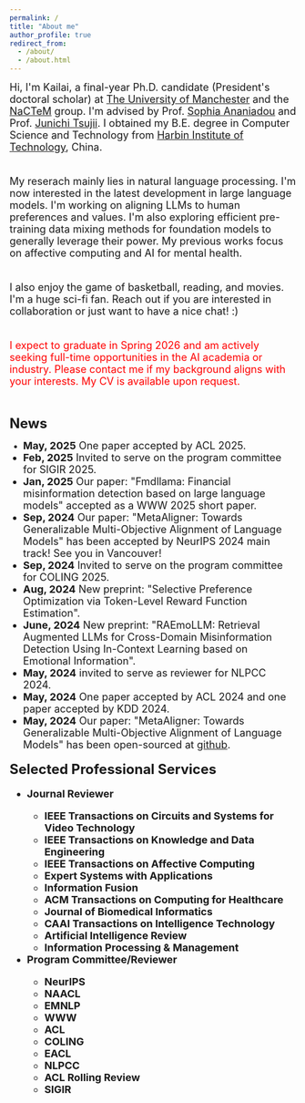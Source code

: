 ```yaml
---
permalink: /
title: "About me"
author_profile: true
redirect_from: 
  - /about/
  - /about.html
---
```


<font size=4>Hi, I'm Kailai, a final-year Ph.D. candidate (President's doctoral scholar) at <a href="https://www.manchester.ac.uk/">The University of Manchester</a> and the <a href="http://nactem.ac.uk/">NaCTeM</a> group. I'm advised by Prof. <a href="https://www.research.manchester.ac.uk/portal/sophia.ananiadou.html">Sophia Ananiadou</a> and Prof. <a href="http://www.nactem.ac.uk/profile.php?member=jtsujii">Junichi Tsujii</a>. I obtained my B.E. degree in Computer Science and Technology from <a href="http://en.hit.edu.cn/">Harbin Institute of Technology</a>, China.<br/><br/>

My reserach mainly lies in natural language processing. I'm now interested in the latest development in large language models. I'm working on aligning LLMs to human preferences and values. I'm also exploring efficient pre-training data mixing methods for foundation models to generally leverage their power. My previous works focus on affective computing and AI for mental health.<br/><br/>

I also enjoy the game of basketball, reading, and movies. I'm a huge sci-fi fan. Reach out if you are interested in collaboration or just want to have a nice chat! :)<br/><br/>

<p style="color: red;">
  I expect to graduate in Spring 2026 and am actively seeking full-time opportunities in the AI academia or industry.
  Please contact me if my background aligns with your interests.
  My CV is available upon request.
</p></font><br/>

<b><font size=5>News</font></b>
* <font size=4><b>May, 2025</b> One paper accepted by ACL 2025.
* <font size=4><b>Feb, 2025</b> Invited to serve on the program committee for SIGIR 2025.
* <font size=4><b>Jan, 2025</b> Our paper: "Fmdllama: Financial misinformation detection based on large language models" accepted as a WWW 2025 short paper.
* <font size=4><b>Sep, 2024</b> Our paper: "MetaAligner: Towards Generalizable Multi-Objective Alignment of Language Models" has been accepted by NeurlPS 2024 main track! See you in Vancouver!
* <font size=4><b>Sep, 2024</b> Invited to serve on the program committee for COLING 2025.
* <font size=4><b>Aug, 2024</b> New preprint: "Selective Preference Optimization via Token-Level Reward Function Estimation".
* <font size=4><b>June, 2024</b> New preprint: "RAEmoLLM: Retrieval Augmented LLMs for Cross-Domain Misinformation Detection Using In-Context Learning based on Emotional Information".
* <font size=4><b>May, 2024</b> invited to serve as reviewer for NLPCC 2024.
* <font size=4><b>May, 2024</b> One paper accepted by ACL 2024 and one paper accepted by KDD 2024.
* <font size=4><b>May, 2024</b> Our paper: "MetaAligner: Towards Generalizable Multi-Objective Alignment of Language Models" has been open-sourced at <a href="https://github.com/SteveKGYang/MetaAligner">github</a>.

<b><font size=5>Selected Professional Services</font>
* <b><font size=4>Journal Reviewer</font>
  * IEEE Transactions on Circuits and Systems for Video Technology
  * IEEE Transactions on Knowledge and Data Engineering
  * IEEE Transactions on Affective Computing
  * Expert Systems with Applications
  * Information Fusion
  * ACM Transactions on Computing for Healthcare
  * Journal of Biomedical Informatics
  * CAAI Transactions on Intelligence Technology
  * Artificial Intelligence Review
  * Information Processing & Management
* <b><font size=4>Program Committee/Reviewer</font>
  * NeurIPS
  * NAACL
  * EMNLP
  * WWW
  * ACL
  * COLING
  * EACL
  * NLPCC
  * ACL Rolling Review
  * SIGIR

<script type="text/javascript" id="clustrmaps" src="//clustrmaps.com/map_v2.js?d=Mxw4l1NGB5FgKHDP6TsCwjE8FvQAKfkFI5HWonADyrA&cl=ffffff&w=a"></script>
